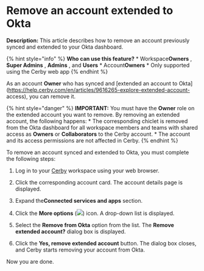 # Remove an account extended to Okta

**Description:** This article describes how to remove an account previously synced and extended to your Okta dashboard.

{% hint style="info" %} **Who can use this feature?** * Workspace**Owners** ,
**Super Admins** , **Admins** , and **Users** * Account**Owners** * Only
supported using the Cerby web app {% endhint %}

As an account **Owner** who has synced and [extended an account to
Okta](https://help.cerby.com/en/articles/9616265-explore-extended-account-
access), you can remove it.

{% hint style="danger" %} **IMPORTANT:** You must have the **Owner** role on
the extended account you want to remove. By removing an extended account, the
following happens: * The corresponding chiclet is removed from the Okta
dashboard for all workspace members and teams with shared access as **Owners**
or **Collaborators** to the Cerby account. * The account and its access
permissions are not affected in Cerby. {% endhint %}

To remove an account synced and extended to Okta, you must complete the
following steps:

  1. Log in to your [Cerby](https://app.cerby.com/) workspace using your web browser.

  2. Click the corresponding account card. The account details page is displayed.

  3. Expand the**Connected services and apps** section.

  4. Click the **More options** (![](gitbook/imagesAD_4nXf8BKn1FJnO-TOXXSKtLrD5oRk7pbik2EkBDYcxtg6izQkqBbqt6-6_nKvzIvOl90pJUKl2A_1WhNyZbG6-ntYPVONmHk0GudUNDJGTnnA2VTA3flhq60eOEILNrG8Y644yQppSJd8RZfyBljiuEEKnDOyo)) icon. A drop-down list is displayed.

  5. Select the **Remove from Okta** option from the list. The **Remove extended account?** dialog box is displayed.

  6. Click the **Yes, remove extended account** button. The dialog box closes, and Cerby starts removing your account from Okta.

Now you are done.

